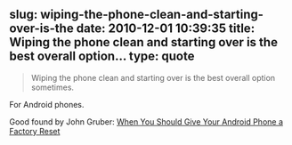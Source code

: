 slug: wiping-the-phone-clean-and-starting-over-is-the
date: 2010-12-01 10:39:35
title: Wiping the phone clean and starting over is the best overall option...
type: quote
---

> Wiping the phone clean and starting over is the best overall option sometimes.

For Android phones.

 Good found by John Gruber: [When You Should Give Your Android Phone a Factory Reset](http://daringfireball.net/linked/2010/11/30/android-reset)
